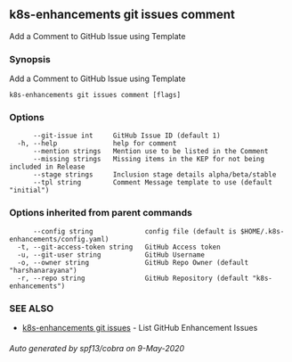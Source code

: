 ## k8s-enhancements git issues comment

Add a Comment to GitHub Issue using Template

### Synopsis

Add a Comment to GitHub Issue using Template

```
k8s-enhancements git issues comment [flags]
```

### Options

```
      --git-issue int     GitHub Issue ID (default 1)
  -h, --help              help for comment
      --mention strings   Mention use to be listed in the Comment
      --missing strings   Missing items in the KEP for not being included in Release
      --stage strings     Inclusion stage details alpha/beta/stable
      --tpl string        Comment Message template to use (default "initial")
```

### Options inherited from parent commands

```
      --config string             config file (default is $HOME/.k8s-enhancements/config.yaml)
  -t, --git-access-token string   GitHub Access token
  -u, --git-user string           GitHub Username
  -o, --owner string              GitHub Repo Owner (default "harshanarayana")
  -r, --repo string               GitHub Repository (default "k8s-enhancements")
```

### SEE ALSO

* [k8s-enhancements git issues](k8s-enhancements_git_issues.md)	 - List GitHub Enhancement Issues

###### Auto generated by spf13/cobra on 9-May-2020
